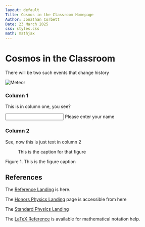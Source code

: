 ```yaml
---
layout: default
Title: Cosmos in the Classroom Homepage
Author: Jonathan Corbett
Date: 23 March 2025
css: styles.css
math: mathjax
---
```


# Cosmos in the Classroom

There will be two such events that change history

![Meteor](cosmosintheclassroom\assets\images\meteor.png)



<div style=display: flex; gap: 20px;">
<div style="flex: 1;">
<h3> Column 1 </h3>
<p>This is in column one, you see?<p>
<form>
<input> Please enter your name</input>
</form>
</div>
<div style="flex: 2;">
<h3> Column 2 </h3>
<p> See, now this is just text in column 2<p>
</div>
</div>

<div>
<span>
        <figure>This is the caption for that figure</figure>
    <figcaption> Figure 1. This is the figure caption</figcaption>
    </span>
</div>

## References
The [Reference Landing] is here.

The [Honors Physics Landing] page is accessible from here

The [Standard Physics Landing]

The [LaTeX Reference] is available for mathematical notation help.


<!-- document references are below -->
[Reference Landing]: /src/ref/ref_lib
[Honors Physics Landing]: ../src/hphys/hphys_landing
[Meteor]: meteor.png
[Standard Physics Landing]: cosmosintheclassroom/src/sphys/sphys_overview
[LaTeX Reference]: https://cosmosintheclassroom.org/src/ref/ref_latex
